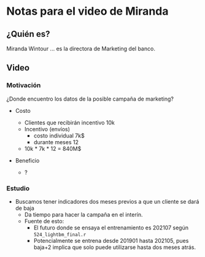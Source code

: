 # Notas para el video de Miranda

## ¿Quién es?
Miranda Wintour ... es la directora de Marketing del banco.


## Video

### Motivación

¿Donde encuentro los datos de la posible campaña de marketing?
- Costo
  - Clientes que recibirán incentivo 10k
  - Incentivo (envíos)
    - costo individual 7k$
    - durante meses 12
  - 10k * 7k * 12 = 840M$

- Beneficio
  - ?

### Estudio
- Buscamos tener indicadores dos meses previos a que un cliente se dará de baja
  - Da tiempo para hacer la campaña en el interín.
  - Fuente de esto:
    - El futuro donde se ensaya el entrenamiento es 202107 según `524_lightbm_final.r`
    - Potencialmente se entrena desde 201901 hasta 202105, pues baja+2 implica que solo puede utilizarse hasta dos meses atrás.

